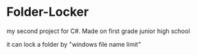# Folder-Locker
my second project for C#. Made on first grade junior high school

it can lock a folder by "windows file name limit"
